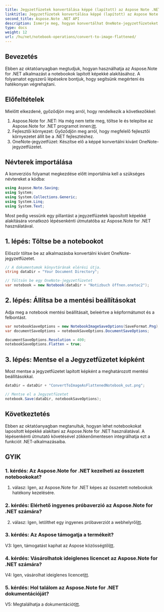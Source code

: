 ```yaml
---
title: Jegyzetfüzetek konvertálása képpé (lapított) az Aspose Note .NET-ben
linktitle: Jegyzetfüzetek konvertálása képpé (lapított) az Aspose Note .NET-ben
second_title: Aspose.Note .NET API
description: Ismerje meg, hogyan konvertálhat OneNote-jegyzetfüzeteket lapított képekké az Aspose.Note for .NET segítségével. Lépésről lépésre útmutató a zökkenőmentes integrációhoz.
type: docs
weight: 12
url: /hu/net/notebook-operations/convert-to-image-flattened/
---
```

## Bevezetés

Ebben az oktatóanyagban megtudjuk, hogyan használhatja az Aspose.Note for .NET alkalmazást a notebookok lapított képekké alakításához. A folyamatot egyszerű lépésekre bontjuk, hogy segítsünk megérteni és hatékonyan végrehajtani.

## Előfeltételek

Mielőtt elkezdené, győződjön meg arról, hogy rendelkezik a következőkkel:

1.  Aspose.Note for .NET: Ha még nem tette meg, töltse le és telepítse az Aspose.Note for .NET programot innen:[itt](https://releases.aspose.com/note/net/).
2. Fejlesztői környezet: Győződjön meg arról, hogy megfelelő fejlesztői környezetet állít be a .NET fejlesztéshez.
3. OneNote-jegyzetfüzet: Készítse elő a képpé konvertálni kívánt OneNote-jegyzetfüzetet.

## Névterek importálása

A konverziós folyamat megkezdése előtt importálnia kell a szükséges névtereket a kódba:

```csharp
using Aspose.Note.Saving;
using System;
using System.Collections.Generic;
using System.Linq;
using System.Text;
```

Most pedig vessünk egy pillantást a jegyzetfüzetek laposított képekké alakítására vonatkozó lépésenkénti útmutatóba az Aspose.Note for .NET használatával.

## 1. lépés: Töltse be a notebookot

Először töltse be az alkalmazásba konvertálni kívánt OneNote-jegyzetfüzetet.

```csharp
// A dokumentumok könyvtárának elérési útja.
string dataDir = "Your Document Directory";

// Töltsön be egy OneNote-jegyzetfüzetet
var notebook = new Notebook(dataDir + "Notizbuch öffnen.onetoc2");
```

## 2. lépés: Állítsa be a mentési beállításokat

Adja meg a notebook mentési beállításait, beleértve a képformátumot és a felbontást.

```csharp
var notebookSaveOptions = new NotebookImageSaveOptions(SaveFormat.Png);
var documentSaveOptions = notebookSaveOptions.DocumentSaveOptions;

documentSaveOptions.Resolution = 400;
notebookSaveOptions.Flatten = true;
```

## 3. lépés: Mentse el a Jegyzetfüzetet képként

Most mentse a jegyzetfüzetet lapított képként a meghatározott mentési beállításokkal.

```csharp
dataDir = dataDir + "ConvertToImageAsFlattenedNotebook_out.png";

// Mentse el a Jegyzetfüzetet
notebook.Save(dataDir, notebookSaveOptions);
```

## Következtetés

Ebben az oktatóanyagban megtanultuk, hogyan lehet notebookokat laposított képekké alakítani az Aspose.Note for .NET használatával. A lépésenkénti útmutató követésével zökkenőmentesen integrálhatja ezt a funkciót .NET-alkalmazásaiba.

## GYIK

### 1. kérdés: Az Aspose.Note for .NET kezelheti az összetett notebookokat?

1. válasz: Igen, az Aspose.Note for .NET képes az összetett notebookok hatékony kezelésére.

### 2. kérdés: Elérhető ingyenes próbaverzió az Aspose.Note for .NET számára?

 2. válasz: Igen, letölthet egy ingyenes próbaverziót a webhelyről[itt](https://releases.aspose.com/).

### 3. kérdés: Az Aspose támogatja a termékeit?

 V3: Igen, támogatást kaphat az Aspose közösségtől[itt](https://forum.aspose.com/c/note/28).

### 4. kérdés: Vásárolhatok ideiglenes licencet az Aspose.Note for .NET számára?

 V4: Igen, vásárolhat ideiglenes licencet[itt](https://purchase.aspose.com/temporary-license/).

### 5. kérdés: Hol találom az Aspose.Note for .NET dokumentációját?

 V5: Megtalálhatja a dokumentációt[itt](https://reference.aspose.com/note/net/).